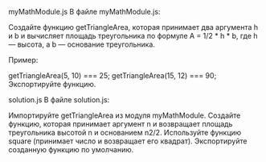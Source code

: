 myMathModule.js
В файле myMathModule.js:

Создайте функцию getTriangleArea, которая принимает два аргумента h и b и вычисляет площадь треугольника по формуле A = 1/2 * h * b, где h — высота, а b — основание треугольника.



Пример:

getTriangleArea(5, 10) === 25;
getTriangleArea(15, 12) === 90;
Экспортируйте функцию.

solution.js
В файле solution.js:

Импортируйте getTriangleArea из модуля myMathModule.
Создайте функцию, которая принимает аргумент n и возвращает площадь треугольника высотой n и основанием n2/2. Используйте функцию square (принимает число и возвращает его квадрат).
Экспортируйте созданную функцию по умолчанию.
